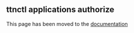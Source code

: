 ## ttnctl applications authorize

This page has been moved to the [documentation](https://www.thethingsnetwork.org/docs/cli/#ttnctl-applications-authorize)
